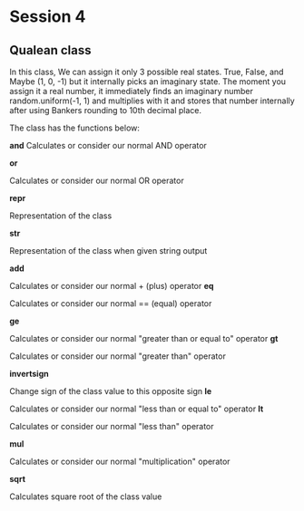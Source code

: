 # Session 4

## Qualean class

In this class, We can assign it only 3 possible real states. True, False, and Maybe (1, 0, -1) but it internally picks an imaginary state. The moment you assign it a real number, it immediately finds an imaginary number random.uniform(-1, 1) and multiplies with it and stores that number internally after using Bankers rounding to 10th decimal place. 

The class has the functions below:

__and__
Calculates or consider our normal AND operator


__or__

Calculates or consider our normal OR operator

__repr__

Representation of the class

__str__

Representation of the class when given string output

__add__

Calculates or consider our normal + (plus) operator
__eq__

Calculates or consider our normal == (equal) operator

__ge__


Calculates or consider our normal "greater than or equal to" operator
__gt__


Calculates or consider our normal "greater than" operator

__invertsign__

Change sign of the class value to this opposite sign
__le__

Calculates or consider our normal "less than or equal to" operator
__lt__

Calculates or consider our normal "less than" operator

__mul__

Calculates or consider our normal "multiplication" operator

__sqrt__

Calculates square root of the class value
